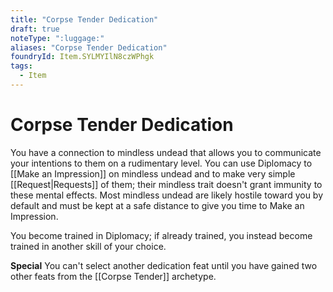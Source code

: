```yaml
---
title: "Corpse Tender Dedication"
draft: true
noteType: ":luggage:"
aliases: "Corpse Tender Dedication"
foundryId: Item.SYLMYIlN8czWPhgk
tags:
  - Item
---
```


# Corpse Tender Dedication

You have a connection to mindless undead that allows you to communicate your intentions to them on a rudimentary level. You can use Diplomacy to [[Make an Impression]] on mindless undead and to make very simple [[Request|Requests]] of them; their mindless trait doesn't grant immunity to these mental effects. Most mindless undead are likely hostile toward you by default and must be kept at a safe distance to give you time to Make an Impression.

You become trained in Diplomacy; if already trained, you instead become trained in another skill of your choice.

**Special** You can't select another dedication feat until you have gained two other feats from the [[Corpse Tender]] archetype.
